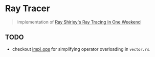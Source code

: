 # Ray Tracer

> Implementation of [Ray Shirley's Ray Tracing In One Weekend](https://raytracing.github.io/books/RayTracingInOneWeekend.html)

## TODO

- checkout [impl_ops](https://docs.rs/impl_ops/0.1.1/impl_ops/index.html) for
  simplifying operator overloading in `vector.rs`.
